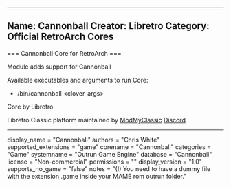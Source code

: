 -----------------------
Name: Cannonball
Creator: Libretro
Category: Official RetroArch Cores
-----------------------

=== Cannonball Core for RetroArch ===

Module adds support for Cannonball

Available executables and arguments to run Core:
- /bin/cannonball <rom> <clover_args>

Core by Libretro

Libretro Classic platform maintained by [ModMyClassic](https://modmyclassic.com) [Discord](https://discordapp.com/invite/8gygsrw)

-----------------------

display_name = "Cannonball"
authors = "Chris White"
supported_extensions = "game"
corename = "Cannonball"
categories = "Game"
systemname = "Outrun Game Engine"
database = "Cannonball"
license = "Non-commercial"
permissions = ""
display_version = "1.0"
supports_no_game = "false"
notes = "(!) You need to have a dummy file with the extension .game inside your  MAME rom outrun folder."
